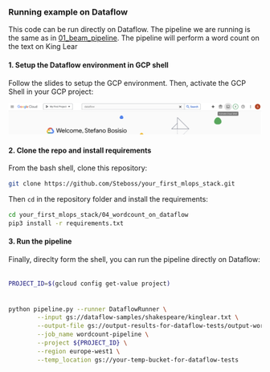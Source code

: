 ### Running example on Dataflow

This code can be run directly on Dataflow. The pipeline we are running is the same as in [01_beam_pipeline](../01_beam_pipeline/). The pipeline will perform a word count on the text on King Lear

#### 1. Setup the Dataflow environment in GCP shell

Follow the slides to setup the GCP environment. Then, activate the GCP Shell in your GCP project:

![Activate Shell](imgs/ActivateShell.png)

#### 2. Clone the repo and install requirements

From the bash shell, clone this repository:

```bash
git clone https://github.com/Steboss/your_first_mlops_stack.git
```
Then `cd` in the repository folder and install the requirements:

```bash
cd your_first_mlops_stack/04_wordcount_on_dataflow
pip3 install -r requirements.txt
```

#### 3. Run the pipeline

Finally, direclty form the shell, you can run the pipeline directly on Dataflow:

```bash

PROJECT_ID=$(gcloud config get-value project)


python pipeline.py --runner DataflowRunner \
        --input gs://dataflow-samples/shakespeare/kinglear.txt \
        --output-file gs://output-results-for-dataflow-tests/output-word-count-${DATE}.txt \
        --job_name wordcount-pipeline \
        --project ${PROJECT_ID} \
        --region europe-west1 \
        --temp_location gs://your-temp-bucket-for-dataflow-tests
```